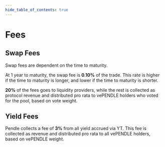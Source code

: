 ```yaml
---
hide_table_of_contents: true
---
```


# Fees

## Swap Fees 

Swap fees are dependent on the time to maturity. 

At 1 year to maturity, the swap fee is **0.10%** of the trade. This rate is higher if the time to maturity is longer, and lower if the time to maturity is shorter. 

**20%** of the fees goes to liquidity providers, while the rest is collected as protocol revenue and distributed pro rata to vePENDLE holders who voted for the pool, based on vote weight.

## Yield Fees

Pendle collects a fee of **3%** from all yield accrued via YT. This fee is collected as revenue and distributed pro rata to all vePENDLE holders, based on vePENDLE weight.
